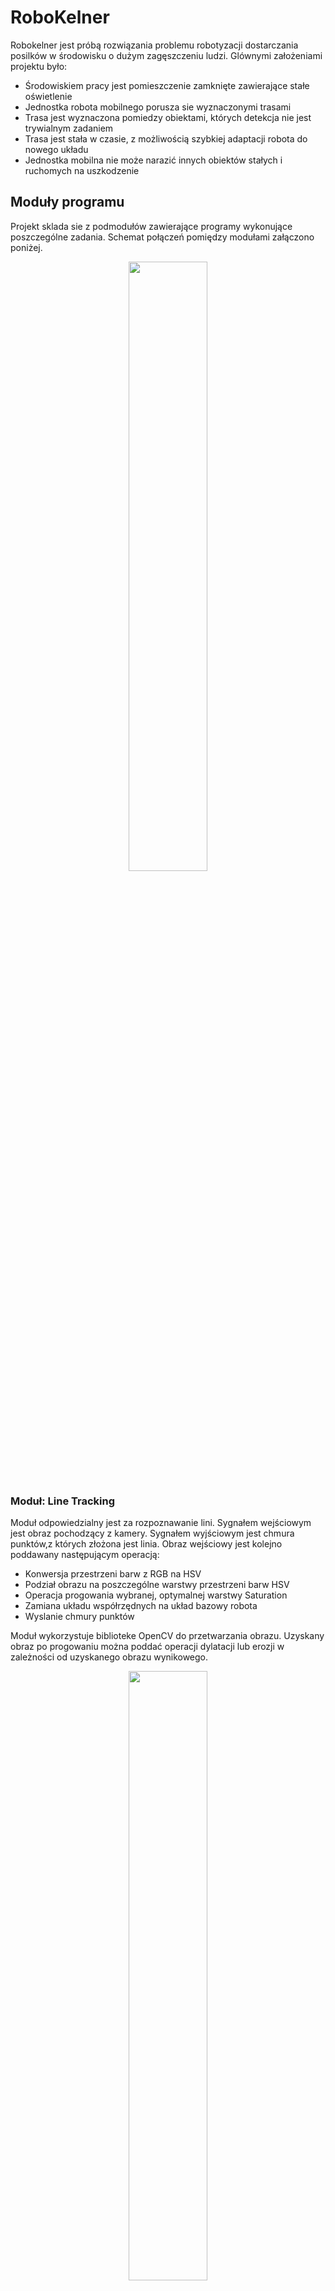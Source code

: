 # RoboKelner

Robokelner jest próbą rozwiązania problemu robotyzacji dostarczania posilków w środowisku o dużym zagęszczeniu ludzi. Glównymi założeniami projektu było:
  - Środowiskiem pracy jest pomieszczenie zamknięte zawierające stałe oświetlenie
  - Jednostka robota mobilnego porusza sie wyznaczonymi trasami
  - Trasa jest wyznaczona pomiedzy obiektami, których detekcja nie jest trywialnym zadaniem
  - Trasa jest stała w czasie, z możliwością szybkiej adaptacji robota do nowego układu 
  - Jednostka mobilna nie może narazić innych obiektów stałych i ruchomych na uszkodzenie
  
  ##  Moduły programu
 Projekt sklada sie z podmodułów zawierające programy wykonujące poszczególne zadania. Schemat połączeń pomiędzy modułami załączono poniżej.
 <p align="center">
<img src="https://user-images.githubusercontent.com/40024757/41286333-53787c0c-6e3f-11e8-8d29-308ffc590575.png" width="50%">
</p>

### Moduł: Line Tracking
Moduł odpowiedzialny jest za rozpoznawanie lini. Sygnałem wejściowym jest obraz pochodzący z kamery. Sygnałem wyjściowym jest chmura punktów,z których złożona jest linia. Obraz wejściowy jest kolejno poddawany następującym operacją:
  - Konwersja przestrzeni barw z RGB na HSV
  - Podział obrazu na poszczególne warstwy przestrzeni barw HSV
  - Operacja progowania wybranej, optymalnej warstwy Saturation
  - Zamiana układu współrzędnych na układ bazowy robota
  - Wyslanie chmury punktów
  
Moduł wykorzystuje biblioteke OpenCV do przetwarzania obrazu. Uzyskany obraz po progowaniu można poddać operacji dylatacji lub erozji w zależności od uzyskanego obrazu wynikowego. 
<p align="center">
<img src="https://user-images.githubusercontent.com/40024757/41373313-44d1f2ac-6f50-11e8-810f-1c65980839e5.png" width="50%">
</p>

### Moduł: Control
TODO
<p align="center">
<img src="https://user-images.githubusercontent.com/40024757/41373316-47219972-6f50-11e8-946f-1d12f12c05a8.png" width="50%">
</p>

### Moduł: Barcode Scanner
TODO
<p align="center">
<img src="https://user-images.githubusercontent.com/40024757/41373319-47730f1e-6f50-11e8-9e5d-89d5b09fa37d.png" width="50%">
</p>

### Moduł: Object Detector
TODO
<p align="center">
<img src="https://user-images.githubusercontent.com/40024757/41373317-4743b50c-6f50-11e8-8e97-fd1200c36bf7.png" width="50%">
</p>

### Route Planning
TODO
<p align="center">
<img src="https://user-images.githubusercontent.com/40024757/41373455-b65909d8-6f50-11e8-95e6-cbb01e0ded25.png" width="50%">
</p>
 

## Środowisko pracy
W projekcie wykorzystano program symulujący założenia projektowe. Do tego celu zastosowano następujące narzędzia:
  - ROS(Robot Operating System) wykorzystany jako system w , którym będą komunikowały sie moduły skladowe, działające na rzeczywistym robocie mobilnym. Wersja: ROS Kinetic Kame 
  - V-REP wykorzystany do symulacji działania robota mobilnego. Wersja: V-REP PRO EDU V3.5.0 rev4
  
  ### Instalacja
  ```sh
$ TODO
$ 
```
